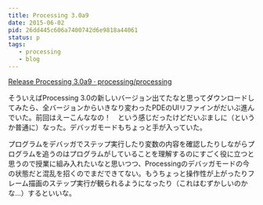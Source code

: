 ```yaml
---
title: Processing 3.0a9
date: 2015-06-02
pid: 26dd445c606a7400742d6e9818a44061
status: p
tags:
   - processing
   - blog
---
```


[Release Processing 3.0a9 · processing/processing][1]

そういえばProcessing 3.0の新しいバージョン出てたなと思ってダウンロードしてみたら、全バージョンからいきなり変わったPDEのUIリファインがだいぶ進んでいた。前回はえーこんななの！　という感じだったけどだいぶましに（というか普通に）なった。デバッガモードもちょっと手が入っていた。

プログラムをデバッガでステップ実行したり変数の内容を確認したりしながらプログラムを追うのはプログラムがしていることを理解するのにすごく役に立つと思うので授業に組み入れたいなと思いつつ、Processingのデバッガモードの今の状態だと混乱を招くのでまだできてない。もうちょっと操作性が上がったりフレーム描画のステップ実行が観られるようになったり（これはむずかしいのかな…）するといいな。

[1]:	https://github.com/processing/processing/releases/tag/processing-0236-3.0a9

